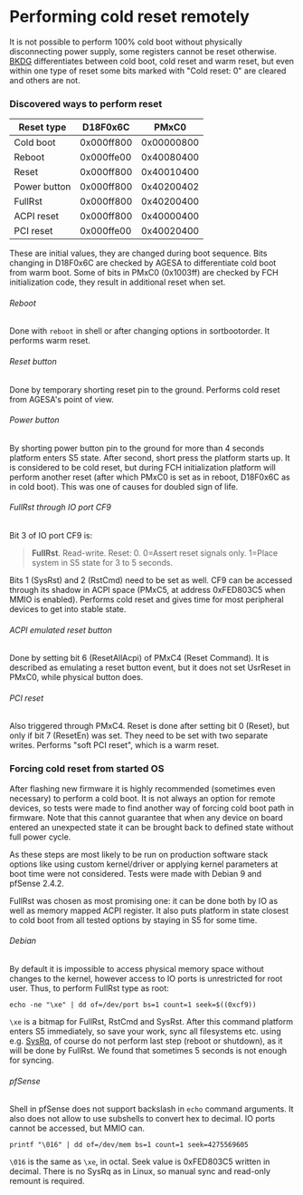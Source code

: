 # Performing cold reset remotely

It is not possible to perform 100% cold boot without physically disconnecting
power supply, some registers cannot be reset otherwise.
[BKDG](https://www.amd.com/system/files/TechDocs/52740_16h_Models_30h-3Fh_BKDG.pdf)
differentiates between cold boot, cold reset and warm reset, but even within
one type of reset some bits marked with "Cold reset: 0" are cleared and others
are not.

### Discovered ways to perform reset

| Reset type       | D18F0x6C   | PMxC0      |
|------------------|------------|------------|
| Cold boot        | 0x000ff800 | 0x00000800 |
| Reboot           | 0x000ffe00 | 0x40080400 |
| Reset            | 0x000ff800 | 0x40010400 |
| Power button     | 0x000ff800 | 0x40200402 |
| FullRst          | 0x000ff800 | 0x40200400 |
| ACPI reset       | 0x000ff800 | 0x40000400 |
| PCI reset        | 0x000ffe00 | 0x40020400 |

These are initial values, they are changed during boot sequence. Bits changing
in D18F0x6C are checked by AGESA to differentiate cold boot from warm boot.
Some of bits in PMxC0 (0x1003ff) are checked by FCH initialization code, they
result in additional reset when set.

###### Reboot

Done with `reboot` in shell or after changing options in sortbootorder. It
performs warm reset.

###### Reset button

Done by temporary shorting reset pin to the ground. Performs cold reset from
AGESA's point of view.

###### Power button

By shorting power button pin to the ground for more than 4 seconds platform
enters S5 state. After second, short press the platform starts up. It is
considered to be cold reset, but during FCH initialization platform will perform
another reset (after which PMxC0 is set as in reboot, D18F0x6C as in cold boot).
This was one of causes for doubled sign of life.

###### FullRst through IO port CF9

Bit 3 of IO port CF9 is:

> **FullRst**. Read-write. Reset: 0. 0=Assert reset signals only. 1=Place system
> in S5 state for 3 to 5 seconds.

Bits 1 (SysRst) and 2 (RstCmd) need to be set as well. CF9 can be accessed
through its shadow in ACPI space (PMxC5, at address 0xFED803C5 when MMIO is
enabled). Performs cold reset and gives time for most peripheral devices to get
into stable state.

###### ACPI emulated reset button

Done by setting bit 6 (ResetAllAcpi) of PMxC4 (Reset Command). It is described
as emulating a reset button event, but it does not set UsrReset in PMxC0, while
physical button does.

###### PCI reset

Also triggered through PMxC4. Reset is done after setting bit 0 (Reset), but
only if bit 7 (ResetEn) was set. They need to be set with two separate writes.
Performs "soft PCI reset", which is a warm reset.

### Forcing cold reset from started OS

After flashing new firmware it is highly recommended (sometimes even necessary)
to perform a cold boot. It is not always an option for remote devices, so tests
were made to find another way of forcing cold boot path in firmware. Note that
this cannot guarantee that when any device on board entered an unexpected state
it can be brought back to defined state without full power cycle.

As these steps are most likely to be run on production software stack options
like using custom kernel/driver or applying kernel parameters at boot time were
not considered. Tests were made with Debian 9 and pfSense 2.4.2.

FullRst was chosen as most promising one: it can be done both by IO as well as
memory mapped ACPI register. It also puts platform in state closest to cold boot
from all tested options by staying in S5 for some time.

###### Debian

By default it is impossible to access physical memory space without changes to
the kernel, however access to IO ports is unrestricted for root user. Thus, to
perform FullRst type as root:

```
echo -ne "\xe" | dd of=/dev/port bs=1 count=1 seek=$((0xcf9))
```

`\xe` is a bitmap for FullRst, RstCmd and SysRst. After this command platform
enters S5 immediately, so save your work, sync all filesystems etc. using e.g.
[SysRq](https://askubuntu.com/a/491153), of course do not perform last step
(reboot or shutdown), as it will be done by FullRst. We found that sometimes
5 seconds is not enough for syncing.

###### pfSense

Shell in pfSense does not support backslash in `echo` command arguments. It also
does not allow to use subshells to convert hex to decimal. IO ports cannot be
accessed, but MMIO can.

```
printf "\016" | dd of=/dev/mem bs=1 count=1 seek=4275569605
```

`\016` is the same as `\xe`, in octal. Seek value is 0xFED803C5 written in
decimal. There is no SysRq as in Linux, so manual sync and read-only remount is
required.
